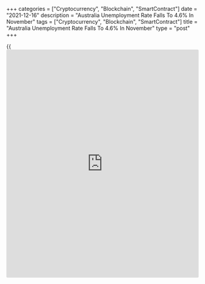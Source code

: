 +++
categories = ["Cryptocurrency", "Blockchain", "SmartContract"]
date = "2021-12-16"
description = "Australia Unemployment Rate Falls To 4.6% In November"
tags = ["Cryptocurrency", "Blockchain", "SmartContract"]
title = "Australia Unemployment Rate Falls To 4.6% In November"
type = "post"
+++

{{<iframe id="large-banner" src="https://www.bounty.group/#slide=28.0" width="100%" height="600" scrolling="no" style="border: 0px solid rgb(216, 221, 230); border-radius: 3px;">}}

The jobless rate in Australia came in at a seasonally adjusted 4.6
percent in November, the Australian Bureau of Statistics said on
Thursday.

That blew away forecasts for 5.0 percent and was down sharply from 5.2
percent in October.

The Australian [economy][1] also added 366,100 jobs last month - again
crushing expectations for an increase of 205,000 jobs following the loss
of 46,300 jobs in the previous month.

The participation rate was 66.1 percent, also beating forecasts for 65.5
percent and up sharply from 64.7 percent a month earlier.

Employment was 181,800 people (1.4 percent) higher than March 2020.
Full-time employment increased by 128,300 to 9,052,900 people, and part-
time employment increased by 237,800 to 4,124,400 people.

The part-time share of employment was 31.3 percent, 0.5 pts lower than
in March 2020.

The unemployment rate was 0.7 pts below March 2020. Unemployed people
decreased by 69,400 to 636,700. Unemployed people was 86,600 lower than
March 2020.

The youth unemployment rate decreased by 2.2 pts to 10.9 percent. The
youth unemployment rate was 0.6 pts lower than March 2020.

Monthly hours worked in all jobs increased by 76.7 million hours (4.5
percent) to 1,801 million hours. It also increased by 35.7 million hours
(2.0 percent) from March 2020.

For comments and feedback [contact](https://www.playgroundfx.com/contact/): editorial@rtt[news](https://www.letsplayfx.com/blog/forex-news-website/).com

[Economic News][1]

 **What parts of the world are seeing the best (and worst) economic
performances lately? Click[here][2] to check out our [Econ Scorecard][2]
and find out! See up-to-the-moment [ranking](https://www.playgroundfx.com/blog/crypto-exchange-ranking/)s for the best and worst
performers in [GDP][3], [unemployment rate][4], [inflation][2] and much
more.**

   1. www.rtt[news](https://www.letsplayfx.com/blog/forex-news-website/).com/Content/EconomicNews.aspx
   2. www.rtt[news](https://www.letsplayfx.com/blog/forex-news-website/).com/economic-scorecard/world-rank/CPI/highest-performance.aspx
   3. www.rtt[news](https://www.letsplayfx.com/blog/forex-news-website/).com/economic-scorecard/world-rank/GDP/highest-performance.aspx
   4. www.rtt[news](https://www.letsplayfx.com/blog/forex-news-website/).com/economic-scorecard/world-rank/unemployment-rate/lowest-performance.aspx